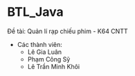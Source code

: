 # BTL_Java
Đề tài: Quản lí rạp chiếu phim - K64 CNTT
- Các thành viên:
  + Lê Gia Luân
  + Phạm Công Sỹ
  + Lê Trần Minh Khôi

